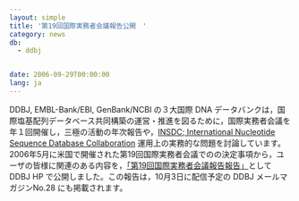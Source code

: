 ```yaml
---
layout: simple
title: '第19回国際実務者会議報告公開　'
category: news
db:
  - ddbj


date: 2006-09-29T00:00:00
lang: ja
---
```


DDBJ, EMBL-Bank/EBI, GenBank/NCBI の３大国際 DNA データバンクは，国際塩基配列データベース共同構築の運営・推進を図るために，国際実務者会議を年１回開催し，三極の活動の年次報告や，<a href="http://www.insdc.org/">INSDC; International Nucleotide Sequence Database Collaboration</a> 運用上の実務的な問題を討論しています。2006年5月に米国で開催された第19回国際実務者会議でのの決定事項から，ユーザの皆様に関連のある内容を，<a href="/activities/index.html#2006">「第19回国際実務者会議報告報告」</a>としてDDBJ HP で公開しました。この報告は，10月3日に配信予定の DDBJ メールマガジンNo.28 にも掲載されます。

